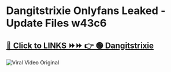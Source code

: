 
 # Dangitstrixie Onlyfans Leaked - Update Files w43c6

## <h2><a href="https://clipsfans.com/Dangitstrixie&ref=git">🔗 Click to LINKS ⏩⏩ 👉 🟢 Dangitstrixie </a></h2>

<a href="https://clipsfans.com/Dangitstrixie&ref=git" rel="nofollow" data-target="animated-image.originalLink"><img src="https://i.ibb.co.com/xMMVF88/686577567.gif" alt="Viral Video Original" style="max-width: 100%; display: inline-block;" data-target="animated-image.originalImage"></a>

